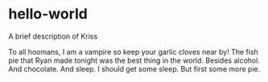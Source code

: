 # hello-world

A brief description of Kriss

To all hoomans, I am a vampire so keep your garlic cloves near by!
The fish pie that Ryan made tonight was the best thing in the world. Besides alcohol. And chocolate. And sleep.
I should get some sleep.
But first some more pie.
